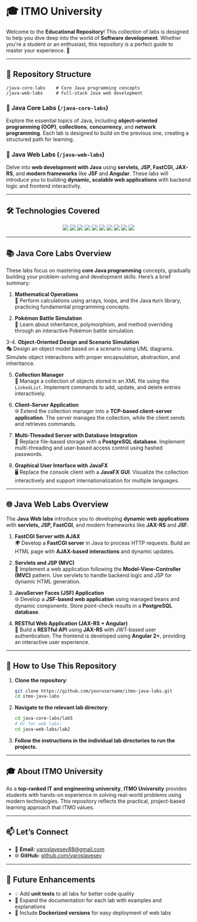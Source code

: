 # 🎓 ITMO University 
Welcome to the **Educational Repository**! This collection of labs is designed to help you dive deep into the world of **Software development**. Whether you're a student or an enthusiast, this repository is a perfect guide to master your experience. 🚀  

---

## 📁 **Repository Structure**
```
/java-core-labs    # Core Java programming concepts
/java-web-labs     # Full-stack Java web development
```

### 🔹 **Java Core Labs** (`/java-core-labs`)  
Explore the essential topics of Java, including **object-oriented programming (OOP)**, **collections**, **concurrency**, and **network programming**. Each lab is designed to build on the previous one, creating a structured path for learning.

### 🔹 **Java Web Labs** (`/java-web-labs`)  
Delve into **web development with Java** using **servlets, JSP, FastCGI, JAX-RS**, and **modern frameworks** like **JSF** and **Angular**. These labs will introduce you to building **dynamic, scalable web applications** with backend logic and frontend interactivity.

---

## 🛠️ **Technologies Covered**

<p align="center">
  <img src="https://img.shields.io/badge/Java-ED8B00?style=for-the-badge&logo=java&logoColor=white" />
  <img src="https://img.shields.io/badge/Postgres-316192?style=for-the-badge&logo=postgresql&logoColor=white" />
  <img src="https://img.shields.io/badge/HTML-E34F26?style=for-the-badge&logo=html5&logoColor=white" />
  <img src="https://img.shields.io/badge/CSS-1572B6?style=for-the-badge&logo=css3&logoColor=white" />
  <img src="https://img.shields.io/badge/JavaScript-F7DF1E?style=for-the-badge&logo=javascript&logoColor=black" />
  <img src="https://img.shields.io/badge/Spring-6DB33F?style=for-the-badge&logo=spring&logoColor=white" />
  <img src="https://img.shields.io/badge/JAX--RS-2E8B57?style=for-the-badge&logo=java&logoColor=white" />
  <img src="https://img.shields.io/badge/JSF-000000?style=for-the-badge&logo=oracle&logoColor=white" />
  <img src="https://img.shields.io/badge/Angular-DD0031?style=for-the-badge&logo=angular&logoColor=white" />
  <img src="https://img.shields.io/badge/Docker-2496ED?style=for-the-badge&logo=docker&logoColor=white" />
</p>

---

## 📚 **Java Core Labs Overview**
These labs focus on mastering **core Java programming** concepts, gradually building your problem-solving and development skills. Here’s a brief summary:

1. **Mathematical Operations**  
   🔢 Perform calculations using arrays, loops, and the Java `Math` library, practicing fundamental programming concepts.

2. **Pokémon Battle Simulation**  
   🦸 Learn about inheritance, polymorphism, and method overriding through an interactive Pokémon battle simulation.

3-4. **Object-Oriented Design and Scenario Simulation**  
   🎭 Design an object model based on a scenario using UML diagrams. Simulate object interactions with proper encapsulation, abstraction, and inheritance.

5. **Collection Manager**  
   📂 Manage a collection of objects stored in an XML file using the `LinkedList`. Implement commands to add, update, and delete entries interactively.

6. **Client-Server Application**  
   🌐 Extend the collection manager into a **TCP-based client-server application**. The server manages the collection, while the client sends and retrieves commands.

7. **Multi-Threaded Server with Database Integration**  
   💾 Replace file-based storage with a **PostgreSQL database**. Implement multi-threading and user-based access control using hashed passwords.

8. **Graphical User Interface with JavaFX**  
   🖥️ Replace the console client with a **JavaFX GUI**. Visualize the collection interactively and support internationalization for multiple languages.

---

## 🌐 **Java Web Labs Overview**
The **Java Web labs** introduce you to developing **dynamic web applications** with **servlets, JSP, FastCGI**, and modern frameworks like **JAX-RS** and **JSF**.

1. **FastCGI Server with AJAX**  
   🌍 Develop a **FastCGI server** in Java to process HTTP requests. Build an HTML page with **AJAX-based interactions** and dynamic updates.

2. **Servlets and JSP (MVC)**  
   🔄 Implement a web application following the **Model-View-Controller (MVC)** pattern. Use servlets to handle backend logic and JSP for dynamic HTML generation.

3. **JavaServer Faces (JSF) Application**  
   🌐 Develop a **JSF-based web application** using managed beans and dynamic components. Store point-check results in a **PostgreSQL database**.

4. **RESTful Web Application (JAX-RS + Angular)**  
   🔗 Build a **RESTful API** using **JAX-RS** with JWT-based user authentication. The frontend is developed using **Angular 2+**, providing an interactive user experience.

---

## 🎯 **How to Use This Repository**
1. **Clone the repository**:
   ```bash
   git clone https://github.com/yourusername/itmo-java-labs.git
   cd itmo-java-labs
   ```

2. **Navigate to the relevant lab directory**:
   ```bash
   cd java-core-labs/lab5
   # Or for web labs:
   cd java-web-labs/lab2
   ```

3. **Follow the instructions in the individual lab directories to run the projects.**

---

## 🎓 **About ITMO University**  
As a **top-ranked IT and engineering university**, **ITMO University** provides students with hands-on experience in solving real-world problems using modern technologies. This repository reflects the practical, project-based learning approach that ITMO values.

---

## 📫 **Let’s Connect**
- 📧 **Email:** [yaroslavesev88@gmail.com](mailto:yaroslavesev88@gmail.com)  
- 🌐 **GitHub:** [github.com/yaroslavesev](https://github.com/yaroslavesev)  

---

## 🚀 **Future Enhancements**
- 💡 Add **unit tests** to all labs for better code quality  
- 📘 Expand the documentation for each lab with examples and explanations  
- 🔗 Include **Dockerized versions** for easy deployment of web labs  

